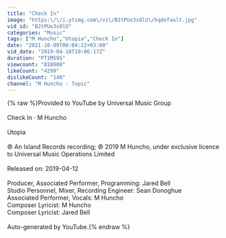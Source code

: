 ```yaml
---
title: "Check In"
image: "https:\/\/i.ytimg.com\/vi\/BJtPUx3s8lU\/hqdefault.jpg"
vid_id: "BJtPUx3s8lU"
categories: "Music"
tags: ["M Huncho","Utopia","Check In"]
date: "2021-10-09T08:04:22+03:00"
vid_date: "2019-04-18T10:06:17Z"
duration: "PT1M59S"
viewcount: "818900"
likeCount: "4299"
dislikeCount: "140"
channel: "M Huncho - Topic"
---
```

{% raw %}Provided to YouTube by Universal Music Group<br /><br />Check In · M Huncho<br /><br />Utopia<br /><br />℗ An Island Records recording; ℗ 2019 M Huncho, under exclusive licence to Universal Music Operations Limited<br /><br />Released on: 2019-04-12<br /><br />Producer, Associated  Performer, Programming: Jared Bell<br />Studio  Personnel, Mixer, Recording  Engineer: Sean Donoghue<br />Associated  Performer, Vocals: M Huncho<br />Composer  Lyricist: M Huncho<br />Composer  Lyricist: Jared Bell<br /><br />Auto-generated by YouTube.{% endraw %}
